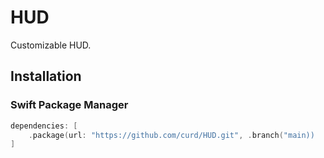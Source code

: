 # HUD

Customizable HUD.

## Installation

### Swift Package Manager

```swift
dependencies: [
    .package(url: "https://github.com/curd/HUD.git", .branch("main))
]
```

